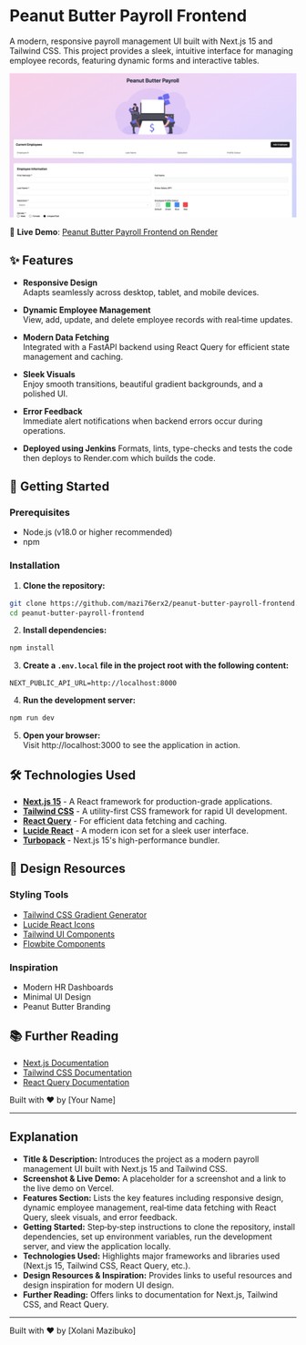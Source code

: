 # Peanut Butter Payroll Frontend

A modern, responsive payroll management UI built with Next.js 15 and Tailwind CSS. This project provides a sleek, intuitive interface for managing employee records, featuring dynamic forms and interactive tables.

![Peanut Butter Payroll Screenshot](public/homepage.png)

🔗 **Live Demo**: [Peanut Butter Payroll Frontend on Render](https://peanut-butter-payroll-frontend.onrender.com/)

## ✨ Features

- **Responsive Design**  
  Adapts seamlessly across desktop, tablet, and mobile devices.

- **Dynamic Employee Management**  
  View, add, update, and delete employee records with real‑time updates.

- **Modern Data Fetching**  
  Integrated with a FastAPI backend using React Query for efficient state management and caching.

- **Sleek Visuals**  
  Enjoy smooth transitions, beautiful gradient backgrounds, and a polished UI.

- **Error Feedback**  
  Immediate alert notifications when backend errors occur during operations.

- **Deployed using Jenkins**
  Formats, lints, type-checks and tests the code then deploys to Render.com which builds the code.

## 🚀 Getting Started

### Prerequisites

- Node.js (v18.0 or higher recommended)
- npm

### Installation

1. **Clone the repository:**
```bash
git clone https://github.com/mazi76erx2/peanut-butter-payroll-frontend.git
cd peanut-butter-payroll-frontend
```

2. **Install dependencies:**
```bash
npm install
```

3. **Create a `.env.local` file in the project root with the following content:**
```env
NEXT_PUBLIC_API_URL=http://localhost:8000
```

4. **Run the development server:**
```bash
npm run dev
```

5. **Open your browser:**  
   Visit http://localhost:3000 to see the application in action.

## 🛠️ Technologies Used

* [**Next.js 15**](https://nextjs.org/) - A React framework for production-grade applications.
* [**Tailwind CSS**](https://tailwindcss.com/) - A utility-first CSS framework for rapid UI development.
* [**React Query**](https://tanstack.com/query/latest) - For efficient data fetching and caching.
* [**Lucide React**](https://lucide.dev/) - A modern icon set for a sleek user interface.
* [**Turbopack**](https://turbo.build/) - Next.js 15's high-performance bundler.

## 🎨 Design Resources

### Styling Tools
* [Tailwind CSS Gradient Generator](https://tailwindcss.com/docs/gradient-color-stops)
* [Lucide React Icons](https://lucide.dev/icons/)
* [Tailwind UI Components](https://tailwindui.com/)
* [Flowbite Components](https://flowbite.com/)

### Inspiration
* Modern HR Dashboards
* Minimal UI Design
* Peanut Butter Branding

## 📚 Further Reading

* [Next.js Documentation](https://nextjs.org/docs)
* [Tailwind CSS Documentation](https://tailwindcss.com/docs)
* [React Query Documentation](https://tanstack.com/query/latest/docs/react/overview)

Built with ❤️ by [Your Name]

---

## Explanation

- **Title & Description:** Introduces the project as a modern payroll management UI built with Next.js 15 and Tailwind CSS.
- **Screenshot & Live Demo:** A placeholder for a screenshot and a link to the live demo on Vercel.
- **Features Section:** Lists the key features including responsive design, dynamic employee management, real‑time data fetching with React Query, sleek visuals, and error feedback.
- **Getting Started:** Step‑by‑step instructions to clone the repository, install dependencies, set up environment variables, run the development server, and view the application locally.
- **Technologies Used:** Highlights major frameworks and libraries used (Next.js 15, Tailwind CSS, React Query, etc.).
- **Design Resources & Inspiration:** Provides links to useful resources and design inspiration for modern UI design.
- **Further Reading:** Offers links to documentation for Next.js, Tailwind CSS, and React Query.

---

Built with ❤️ by [Xolani Mazibuko]
